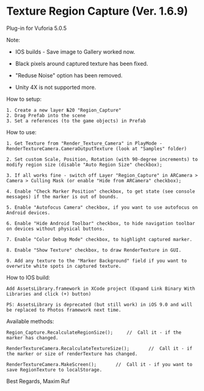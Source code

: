 # Texture Region Capture (Ver. 1.6.9)
Plug-in for Vuforia 5.0.5

Note: 

* IOS builds - Save image to Gallery worked now.

* Black pixels around captured texture has been fixed.

* "Reduse Noise" option has been removed.

* Unity 4X is not supported more.



How to setup:

	1. Create a new layer №20 "Region_Capture"
	2. Drag Prefab into the scene
	3. Set a references (to the game objects) in Prefab


How to use:

	1. Get Texture from "Render_Texture_Camera" in PlayMode - RenderTextureCamera.CameraOutputTexture (look at "Samples" folder)

	2. Set custom Scale, Position, Rotation (with 90-degree increments) to modify region size (disable "Auto Region Size" checkbox);
	
	3. If all works fine - switch off Layer "Region_Capture" in ARCamera > Camera > Culling Mask (or enable "Hide from ARCamera" checkbox);

	4. Enable "Check Marker Position" checkbox, to get state (see console messages) if the marker is out of bounds.

	5. Enable "Autofocus Camera" checkbox, if you want to use autofocus on Android devices.

	6. Enable "Hide Android Toolbar" checkbox, to hide navigation toolbar on devices without physical buttons.

	7. Enable "Color Debug Mode" checkbox, to highlight captured marker.

	8. Enable "Show Texture" checkbox, to draw RenderTexture in GUI.

	9. Add any texture to the "Marker Background" field if you want to overwrite white spots in captured texture.


How to IOS build:

	Add AssetsLibrary.framework in XCode project (Expand Link Binary With Libraries and click (+) button)

	PS: AssetsLibrary is deprecated (but still work) in iOS 9.0 and will be replaced to Photos framework next time.



Available methods:

	Region_Capture.RecalculateRegionSize();		//	Call it - if the marker has changed.

	RenderTextureCamera.RecalculateTextureSize();		//	Call it - if the marker or size of renderTexture has changed.

	RenderTextureCamera.MakeScreen();		//	Call it - if you want to save RegionTexture to localStorage.


  Best Regards, Maxim Ruf
